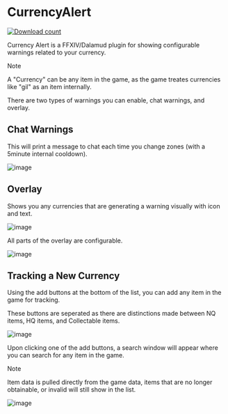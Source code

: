 # CurrencyAlert
[![Download count](https://img.shields.io/endpoint?url=https://qzysathwfhebdai6xgauhz4q7m0mzmrf.lambda-url.us-east-1.on.aws/CurrencyAlert)](https://github.com/MidoriKami/CurrencyAlert)

Currency Alert is a FFXIV/Dalamud plugin for showing configurable warnings related to your currency.

> [!NOTE]
> A "Currency" can be any item in the game, as the game treates currencies like "gil" as an item internally.

There are two types of warnings you can enable, chat warnings, and overlay.

## Chat Warnings

This will print a message to chat each time you change zones (with a 5minute internal cooldown).

![image](https://github.com/user-attachments/assets/f0cd15f4-db04-4774-9a26-a89e0fae995c)

## Overlay

Shows you any currencies that are generating a warning visually with icon and text.

![image](https://github.com/user-attachments/assets/761c0026-9687-4563-86e9-4ec826ae6cc0)

All parts of the overlay are configurable.

![image](https://github.com/user-attachments/assets/db4bee2d-99e9-4ff1-80f4-8e1b78b4e1ac)

## Tracking a New Currency

Using the add buttons at the bottom of the list, you can add any item in the game for tracking.

These buttons are seperated as there are distinctions made between NQ items, HQ items, and Collectable items.

![image](https://github.com/user-attachments/assets/d0c6537d-d2af-4db8-adf8-fd875bb4400d)

Upon clicking one of the add buttons, a search window will appear where you can search for any item in the game.

> [!NOTE]
> Item data is pulled directly from the game data, items that are no longer obtainable, or invalid will still show in the list.

![image](https://github.com/user-attachments/assets/2c60db86-3f88-42b7-a7bc-76aab3e313a0)
